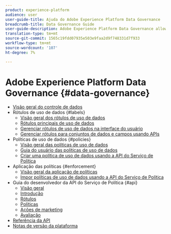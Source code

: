 ```yaml
---
product: experience-platform
audience: user
user-guide-title: Ajuda do Adobe Experience Platform Data Governance
breadcrumb-title: Data Governance Guide
user-guide-description: Adobe Experience Platform Data Governance allows you to manage customer data and ensure compliance with regulations, restrictions, and policies applicable to data use. It plays a key role within Experience Platform at various levels, including cataloging, data lineage, data usage labeling, data usage policies, and controlling usage of data for marketing actions.
translation-type: tm+mt
source-git-commit: 1565c19fdd07935e503e9faa2d9f748331d7f933
workflow-type: tm+mt
source-wordcount: '107'
ht-degree: 7%

---
```



# Adobe Experience Platform Data Governance {#data-governance}

* [Visão geral do controle de dados](home.md)
* Rótulos de uso de dados {#labels}
   * [Visão geral dos rótulos de uso de dados](labels/overview.md)
   * [Rótulos principais de uso de dados](labels/reference.md)
   * [Gerenciar rótulos de uso de dados na interface do usuário](labels/user-guide.md)
   * [Gerenciar rótulos para conjuntos de dados e campos usando APIs](labels/dataset-api.md)
* Políticas de uso de dados {#policies}
   * [Visão geral das políticas de uso de dados](policies/overview.md)
   * [Guia do usuário das políticas de uso de dados](policies/user-guide.md)
   * [Criar uma política de uso de dados usando a API do Serviço de Política](policies/create.md)
* Aplicação das políticas {#enforcement}
   * [Visão geral da aplicação de políticas](enforcement/overview.md)
   * [Impor políticas de uso de dados usando a API do Serviço de Política](enforcement/api-enforcement.md)
* Guia do desenvolvedor da API do Serviço de Política {#api}
   * [Visão geral](api/overview.md)
   * [Introdução](api/getting-started.md)
   * [Rótulos](api/labels.md)
   * [Políticas](api/policies.md)
   * [Ações de marketing](api/marketing-actions.md)
   * [Avaliação](api/evaluation.md)
* [Referência da API](https://www.adobe.io/apis/experienceplatform/home/api-reference.html#!acpdr/swagger-specs/dule-policy-service.yaml)
* [Notas de versão da plataforma](https://www.adobe.com/go/platform-release-notes-en)